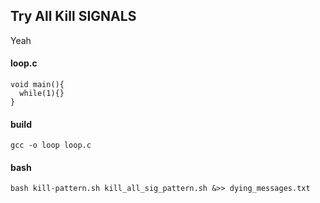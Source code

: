 ## Try All Kill SIGNALS 

Yeah 

#### loop.c 

```
void main(){
  while(1){}
}

```

#### build 

`gcc -o loop loop.c` 

#### bash

`bash kill-pattern.sh kill_all_sig_pattern.sh &>> dying_messages.txt`

